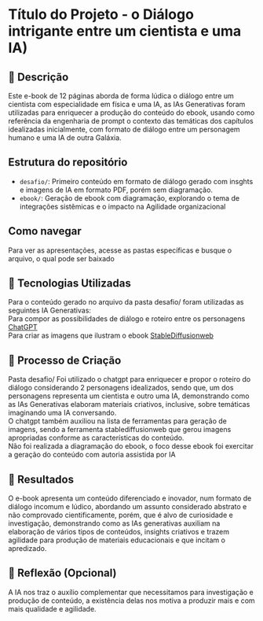 # Título do Projeto - o Diálogo intrigante entre um cientista e uma IA)

## 📒 Descrição
Este e-book de 12 páginas aborda de forma lúdica o diálogo entre um cientista com especialidade em física e uma IA, as IAs Generativas foram utilizadas para enriquecer a produção do conteúdo do ebook, usando como referência da engenharia de prompt o contexto das temáticas dos capítulos idealizadas inicialmente, com formato de diálogo entre um personagem humano e uma IA de outra Galáxia.  

## Estrutura do repositório
- `desafio/`: Primeiro conteúdo em formato de diálogo gerado com insghts e imagens de IA em formato PDF, porém sem diagramação.
- `ebook/`: Geração de ebook com diagramação, explorando o tema de integrações sistêmicas e o impacto na Agilidade organizacional

## Como navegar
Para ver as apresentações, acesse as pastas específicas e busque o arquivo, o qual pode ser baixado

## 🤖 Tecnologias Utilizadas
Para o conteúdo gerado no arquivo da pasta desafio/ foram utilizadas as seguintes IA Generativas:  
Para compor as possibilidades de diálogo e roteiro entre os personagens [ChatGPT](https://chat.openai.com/)  
Para criar as imagens que ilustram o ebook [StableDiffusionweb](https://stablediffusionweb.com/)  

## 🧐 Processo de Criação
Pasta desafio/
Foi utilizado o chatgpt para enriquecer e propor o roteiro do diálogo considerando 2 personagens idealizados, sendo que, um dos personagens representa um cientista e outro uma IA, demonstrando como as IAs Generativas elaboram materiais criativos, inclusive, sobre temáticas imaginando uma IA conversando.  
O chatgpt também auxiliou na lista de ferramentas para geração de imagens, sendo a ferramenta stablediffusionweb que gerou imagens apropriadas conforme as características do conteúdo.  
Não foi realizada a diagramação do ebook, o foco desse ebook foi exercitar a geração do conteúdo com autoria assistida por IA 

## 🚀 Resultados
O e-book apresenta um conteúdo diferenciado e inovador, num formato de diálogo incomum e lúdico, abordando um assunto considerado abstrato e não comprovado cientificamente, porém, que é alvo de curiosidade e investigação, demonstrando como as IAs generativas auxiliam na elaboração de vários tipos de conteúdos, insights criativos e trazem agilidade para produção de materiais educacionais e que incitam o apredizado.

## 💭 Reflexão (Opcional)
A IA nos traz o auxílio complementar que necessitamos para investigação e produção de conteúdo, a existência delas nos motiva a produzir mais e com mais qualidade e agilidade.
